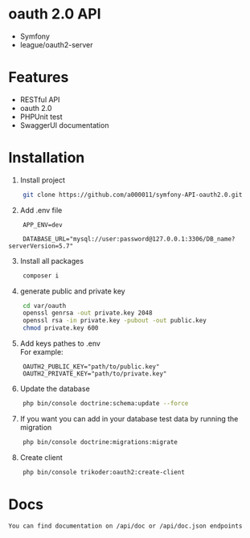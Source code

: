 # oauth 2.0 API

- Symfony
- league/oauth2-server

# Features

- RESTful API
- oauth 2.0 
- PHPUnit test
- SwaggerUI documentation

# Installation

1. Install project
```sh
    git clone https://github.com/a000011/symfony-API-oauth2.0.git
```
2.  Add .env file
```env
    APP_ENV=dev

    DATABASE_URL="mysql://user:password@127.0.0.1:3306/DB_name?serverVersion=5.7"
```
3. Install all packages
```sh
    composer i
```
4. generate public and private key
```sh
    cd var/oauth
    openssl genrsa -out private.key 2048
    openssl rsa -in private.key -pubout -out public.key
    chmod private.key 600
```
5. Add keys pathes to .env <br>
    For example:
```env
    OAUTH2_PUBLIC_KEY="path/to/public.key"
    OAUTH2_PRIVATE_KEY="path/to/private.key"
```

6. Update the database
```sh
    php bin/console doctrine:schema:update --force
```

7. If you want you can add in your database test data by running the migration
```sh
    php bin/console doctrine:migrations:migrate 
```
8. Create client
```sh
    php bin/console trikoder:oauth2:create-client 
```

# Docs

    You can find documentation on /api/doc or /api/doc.json endpoints

